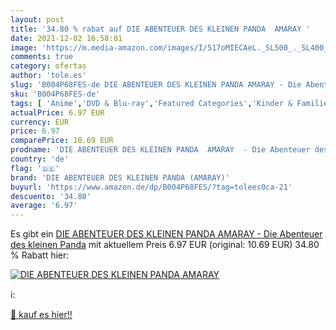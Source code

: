 ```yaml
---
layout: post
title: '34.80 % rabat auf DIE ABENTEUER DES KLEINEN PANDA  AMARAY '
date: 2021-12-02 16:58:01
image: 'https://m.media-amazon.com/images/I/517oMIECAeL._SL500_._SL400_.jpg'
comments: true
category: ofertas
author: 'tole.es'
slug: 'B004P68FES-de DIE ABENTEUER DES KLEINEN PANDA AMARAY - Die Abenteuer des...'
sku: 'B004P68FES-de'
tags: [ 'Anime','DVD & Blu-ray','Featured Categories','Kinder & Familie','Serien & TV-Produktionen','die abenteuer des kleinen panda (amaray)', ]
actualPrice: 6.97 EUR
currency: EUR
price: 6.97
comparePrice: 10.69 EUR
prodname: 'DIE ABENTEUER DES KLEINEN PANDA  AMARAY  - Die Abenteuer des kleinen Panda'
country: 'de'
flag: '🇩🇪'
brand: 'DIE ABENTEUER DES KLEINEN PANDA (AMARAY)'
buyurl: 'https://www.amazon.de/dp/B004P68FES/?tag=tolees0ca-21'
descuento: '34.80'
average: '6.97'
---
```


Es gibt ein [DIE ABENTEUER DES KLEINEN PANDA  AMARAY  - Die Abenteuer des kleinen Panda](https://www.amazon.de/dp/B004P68FES/?tag=tolees0ca-21) mit aktuellem Preis 6.97 EUR (original: 10.69 EUR) 34.80 % Rabatt hier:

[![DIE ABENTEUER DES KLEINEN PANDA  AMARAY ](https://m.media-amazon.com/images/I/517oMIECAeL._SL500_._SL400_.jpg)](https://www.amazon.de/dp/B004P68FES/?tag=tolees0ca-21)

ℹ️:


[🛒 kauf es hier!!](https://www.amazon.de/dp/B004P68FES/?tag=tolees0ca-21)

